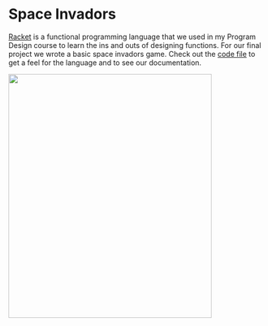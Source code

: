 # Space Invadors
[Racket](https://racket-lang.org/) is a functional programming language that we used in my Program Design course to learn the ins and outs of designing functions. For our final project we wrote a basic space invadors game. Check out the [code file](https://github.com/sethbam9/Portfolio/blob/main/DrRacket%20Code%20-%20Space%20Invadors/space_invadors.rkt) to get a feel for the language and to see our documentation. 

<img src="https://github.com/sethbam9/Portfolio/blob/main/DrRacket%20Code%20-%20Space%20Invadors/space_invadors_demo.gif" width="400" height="480"/>

